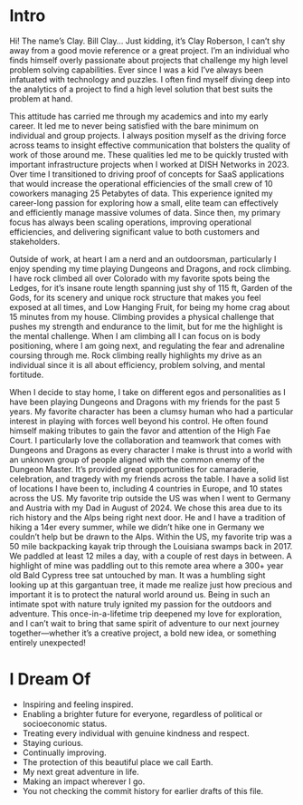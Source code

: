 # Intro

Hi! The name’s Clay. Bill Clay… Just kidding, it’s Clay Roberson, I can’t shy away from a good movie reference or a great project. I’m an individual who finds himself overly passionate about projects that challenge my high level problem solving capabilities. Ever since I was a kid I’ve always been infatuated with technology and puzzles. I often find myself diving deep into the analytics of a project to find a high level solution that best suits the problem at hand.

This attitude has carried me through my academics and into my early career. It led me to never being satisfied with the bare minimum on individual and group projects. I always position myself as the driving force across teams to insight effective communication that bolsters the quality of work of those around me. These qualities led me to be quickly trusted with important infrastructure projects when I worked at DISH Networks in 2023. Over time I transitioned to driving proof of concepts for SaaS applications that would increase the operational efficiencies of the small crew of 10 coworkers managing 25 Petabytes of data. This experience ignited my career-long passion for exploring how a small, elite team can effectively and efficiently manage massive volumes of data. Since then, my primary focus has always been scaling operations, improving operational efficiencies, and delivering significant value to both customers and stakeholders.

Outside of work, at heart I am a nerd and an outdoorsman, particularly I enjoy spending my time playing Dungeons and Dragons, and rock climbing. I have rock climbed all over Colorado with my favorite spots being the Ledges, for it’s insane route length spanning just shy of 115 ft, Garden of the Gods, for its scenery and unique rock structure that makes you feel exposed at all times, and Low Hanging Fruit, for being my home crag about 15 minutes from my house. Climbing provides a physical challenge that pushes my strength and endurance to the limit, but for me the highlight is the mental challenge. When I am climbing all I can focus on is body positioning, where I am going next, and regulating the fear and adrenaline coursing through me. Rock climbing really highlights my drive as an individual since it is all about efficiency, problem solving, and mental fortitude.

When I decide to stay home, I take on different egos and personalities as I have been playing Dungeons and Dragons with my friends for the past 5 years. My favorite character has been a clumsy human who had a particular interest in playing with forces well beyond his control. He often found himself making tributes to gain the favor and attention of the High Fae Court. I particularly love the collaboration and teamwork that comes with Dungeons and Dragons as every character I make is thrust into a world with an unknown group of people aligned with the common enemy of the Dungeon Master. It’s provided great opportunities for camaraderie, celebration, and tragedy with my friends across the table.
I have a solid list of locations I have been to, including 4 countries in Europe, and 10 states across the US. My favorite trip outside the US was when I went to Germany and Austria with my Dad in August of 2024. We chose this area due to its rich history and the Alps being right next door. He and I have a tradition of hiking a 14er every summer, while we didn’t hike one in Germany we couldn’t help but be drawn to the Alps.
Within the US, my favorite trip was a 50 mile backpacking kayak trip through the Louisiana swamps back in 2017. We paddled at least 12 miles a day, with a couple of rest days in between. A highlight of mine was paddling out to this remote area where a 300+ year old Bald Cypress tree sat untouched by man. It was a humbling sight looking up at this gargantuan tree, it made me realize just how precious and important it is to protect the natural world around us. Being in such an intimate spot with nature truly ignited my passion for the outdoors and adventure. This once-in-a-lifetime trip deepened my love for exploration, and I can’t wait to bring that same spirit of adventure to our next journey together—whether it’s a creative project, a bold new idea, or something entirely unexpected!

# I Dream Of

- Inspiring and feeling inspired.
- Enabling a brighter future for everyone, regardless of political or socioeconomic status.
- Treating every individual with genuine kindness and respect.
- Staying curious.
- Continually improving.
- The protection of this beautiful place we call Earth.
- My next great adventure in life.
- Making an impact wherever I go.
- You not checking the commit history for earlier drafts of this file.